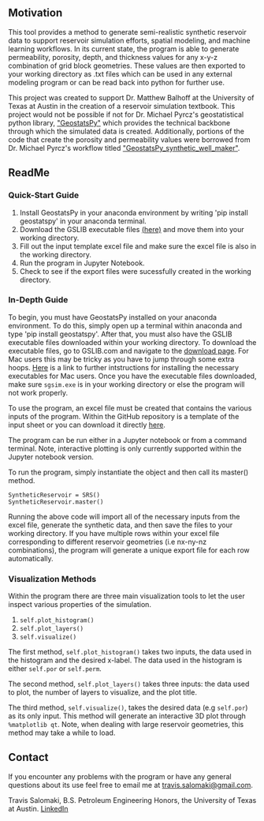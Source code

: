 
## Motivation

This tool provides a method to generate semi-realistic synthetic reservoir data to support reservoir simulation efforts, spatial modeling, and machine learning workflows. In its current state, the program is able to generate permeability, porosity, depth, and thickness values for any x-y-z combination of grid block geometries. These values are then exported to your working directory as .txt files which can be used in any external modeling program or can be read back into python for further use. 
  
This project was created to support Dr. Matthew Balhoff at the University of Texas at Austin in the creation of a reservoir simulation textbook. This project would not be possible if not for Dr. Michael Pyrcz's geostatistical python library, ["GeostatsPy"](https://github.com/GeostatsGuy/GeostatsPy) which provides the technical backbone through which the simulated data is created. Additionally, portions of the code that create the porosity and permeability values were borrowed from Dr. Michael Pyrcz's workflow titled ["GeostatsPy_synthetic_well_maker"](https://github.com/GeostatsGuy/PythonNumericalDemos/blob/master/GeostatsPy_synthetic_well_maker.ipynb).

## ReadMe
### Quick-Start Guide
1. Install GeostatsPy in your anaconda environment by writing 'pip install geostatspy' in your anaconda terminal.
2. Download the GSLIB executable files [(here)](http://www.statios.com/Quick/gslib.html) and move them into your working directory.
3. Fill out the input template excel file and make sure the excel file is also in the working directory.
4. Run the program in Jupyter Notebook.
5. Check to see if the export files were sucessfully created in the working directory. 

### In-Depth Guide
To begin, you must have GeostatsPy installed on your anaconda environment. To do this, simply open up a terminal within anaconda and type 'pip install geostatspy'.
After that, you must also have the GSLIB executable files downloaded within your working directory. To download the executable files, go to GSLIB.com and navigate to the [download page](http://www.statios.com/Quick/gslib.html). For Mac users this may be tricky as you have to jump through some extra hoops. [Here](https://github.com/GeostatsGuy/GSLIB_MacOS) is a link to further intstructions for installing the necessary executables for Mac users. Once you have the executable files downloaded, make sure `sgsim.exe` is in your working directory or else the program will not work properly.

To use the program, an excel file must be created that contains the various inputs of the program. Within the GitHub repository is a template of the input sheet or you can download it directly [here](https://github.com/TravisSalomaki/SyntheticReservoir/raw/main/InputTemplate.xlsx).

The program can be run either in a Jupyter notebook or from a command terminal. Note, interactive plotting is only currently supported within the Jupyter notebook version. 

To run the program, simply instantiate the object and then call its master() method.
~~~~
SyntheticReservoir = SRS()
SyntheticReservoir.master()
~~~~
Running the above code will import all of the necessary inputs from the excel file, generate the synthetic data, and then save the files to your working directory.
If you have multiple rows within your excel file corresponding to different reservoir geometries (i.e nx-ny-nz combinations), the program will generate a unique export file for each row automatically. 

### Visualization Methods

Within the program there are three main visualization tools to let the user inspect various properties of the simulation. 

1. `self.plot_histogram()`
2. `self.plot_layers()`
3. `self.visualize()`

The first method, `self.plot_histogram()` takes two inputs, the data used in the histogram and the desired x-label. The data used in the histogram is either `self.por` or `self.perm`.

The second method, `self.plot_layers()` takes three inputs: the data used to plot, the number of layers to visualize, and the plot title. 

The third method, `self.visualize()`, takes the desired data (e.g `self.por`) as its only input. This method will generate an interactive 3D plot through `%matplotlib qt`. Note, when dealing with large reservoir geometries, this method may take a while to load. 

## Contact

If you encounter any problems with the program or have any general questions about its use feel free to email me at travis.salomaki@gmail.com.

Travis Salomaki, B.S. Petroleum Engineering Honors, the University of Texas at Austin.
[LinkedIn](https://www.linkedin.com/in/travissalomaki/)
